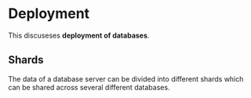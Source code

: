 # Deployment

This discuseses **deployment of databases**.

## Shards

The data of a database server can be divided into different shards which can be
shared across several different databases.
